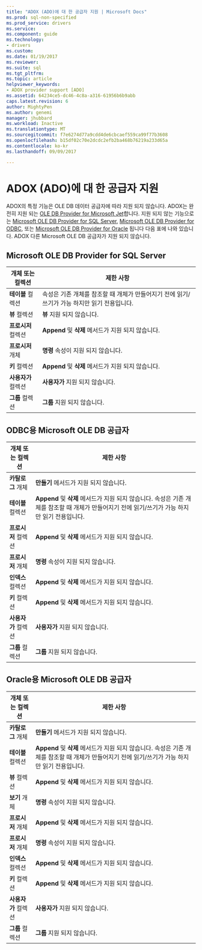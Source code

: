 ```yaml
---
title: "ADOX (ADO)에 대 한 공급자 지원 | Microsoft Docs"
ms.prod: sql-non-specified
ms.prod_service: drivers
ms.service: 
ms.component: guide
ms.technology:
- drivers
ms.custom: 
ms.date: 01/19/2017
ms.reviewer: 
ms.suite: sql
ms.tgt_pltfrm: 
ms.topic: article
helpviewer_keywords:
- ADOX provider support [ADO]
ms.assetid: 64234ce5-dc46-4c8a-a316-61956b6b9abb
caps.latest.revision: 6
author: MightyPen
ms.author: genemi
manager: jhubbard
ms.workload: Inactive
ms.translationtype: MT
ms.sourcegitcommit: f7e6274d77a9cdd4de6cbcaef559ca99f77b3608
ms.openlocfilehash: b15df02c70e2dcdc2efb2ba468b76219a233d65a
ms.contentlocale: ko-kr
ms.lasthandoff: 09/09/2017

---
```

# <a name="provider-support-for-adox-ado"></a>ADOX (ADO)에 대 한 공급자 지원
ADOX의 특정 기능은 OLE DB 데이터 공급자에 따라 지원 되지 않습니다. ADOX는 완전히 지원 되는 [OLE DB Provider for Microsoft Jet](../../../ado/guide/appendixes/microsoft-ole-db-provider-for-microsoft-jet.md)합니다. 지원 되지 않는 기능으로는 [Microsoft OLE DB Provider for SQL Server](../../../ado/guide/appendixes/microsoft-ole-db-provider-for-sql-server.md), [Microsoft OLE DB Provider for ODBC](../../../ado/guide/appendixes/microsoft-ole-db-provider-for-odbc.md), 또는 [Microsoft OLE DB Provider for Oracle](../../../ado/guide/appendixes/microsoft-ole-db-provider-for-oracle.md) 됩니다 다음 표에 나와 있습니다. ADOX 다른 Microsoft OLE DB 공급자가 지원 되지 않습니다.  
  
## <a name="microsoft-ole-db-provider-for-sql-server"></a>Microsoft OLE DB Provider for SQL Server  
  
|개체 또는 컬렉션|제한 사항|  
|--------------------------|-----------------------|  
|**테이블** 컬렉션|속성은 기존 개체를 참조할 때 개체가 만들어지기 전에 읽기/쓰기가 가능 하지만 읽기 전용입니다.|  
|**뷰** 컬렉션|**뷰** 지원 되지 않습니다.|  
|**프로시저** 컬렉션|**Append** 및 **삭제** 메서드가 지원 되지 않습니다.|  
|**프로시저** 개체|**명령** 속성이 지원 되지 않습니다.|  
|**키** 컬렉션|**Append** 및 **삭제** 메서드가 지원 되지 않습니다.|  
|**사용자가** 컬렉션|**사용자가** 지원 되지 않습니다.|  
|**그룹** 컬렉션|**그룹** 지원 되지 않습니다.|  
  
## <a name="microsoft-ole-db-provider-for-odbc"></a>ODBC용 Microsoft OLE DB 공급자  
  
|개체 또는 컬렉션|제한 사항|  
|--------------------------|-----------------------|  
|**카탈로그** 개체|**만들기** 메서드가 지원 되지 않습니다.|  
|**테이블** 컬렉션|**Append** 및 **삭제** 메서드가 지원 되지 않습니다. 속성은 기존 개체를 참조할 때 개체가 만들어지기 전에 읽기/쓰기가 가능 하지만 읽기 전용입니다.|  
|**프로시저** 컬렉션|**Append** 및 **삭제** 메서드가 지원 되지 않습니다.|  
|**프로시저** 개체|**명령** 속성이 지원 되지 않습니다.|  
|**인덱스** 컬렉션|**Append** 및 **삭제** 메서드가 지원 되지 않습니다.|  
|**키** 컬렉션|**Append** 및 **삭제** 메서드가 지원 되지 않습니다.|  
|**사용자가** 컬렉션|**사용자가** 지원 되지 않습니다.|  
|**그룹** 컬렉션|**그룹** 지원 되지 않습니다.|  
  
## <a name="microsoft-ole-db-provider-for-oracle"></a>Oracle용 Microsoft OLE DB 공급자  
  
|개체 또는 컬렉션|제한 사항|  
|--------------------------|-----------------------|  
|**카탈로그** 개체|**만들기** 메서드가 지원 되지 않습니다.|  
|**테이블** 컬렉션|**Append** 및 **삭제** 메서드가 지원 되지 않습니다. 속성은 기존 개체를 참조할 때 개체가 만들어지기 전에 읽기/쓰기가 가능 하지만 읽기 전용입니다.|  
|**뷰** 컬렉션|**Append** 및 **삭제** 메서드가 지원 되지 않습니다.|  
|**보기** 개체|**명령** 속성이 지원 되지 않습니다.|  
|**프로시저** 개체|**Append** 및 **삭제** 메서드가 지원 되지 않습니다.|  
|**프로시저** 개체|**명령** 속성이 지원 되지 않습니다.|  
|**인덱스** 컬렉션|**Append** 및 **삭제** 메서드가 지원 되지 않습니다.|  
|**키** 컬렉션|**Append** 및 **삭제** 메서드가 지원 되지 않습니다.|  
|**사용자가** 컬렉션|**사용자가** 지원 되지 않습니다.|  
|**그룹** 컬렉션|**그룹** 지원 되지 않습니다.|

